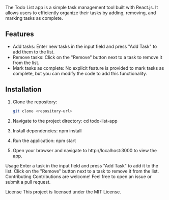 The Todo List app is a simple task management tool built with React.js. It allows users to efficiently organize their tasks by adding, removing, and marking tasks as complete.

## Features

- Add tasks: Enter new tasks in the input field and press "Add Task" to add them to the list.
- Remove tasks: Click on the "Remove" button next to a task to remove it from the list.
- Mark tasks as complete: No explicit feature is provided to mark tasks as complete, but you can modify the code to add this functionality.

## Installation

1. Clone the repository:

   ```bash
   git clone <repository-url>

2. Navigate to the project directory:
  cd todo-list-app

3. Install dependencies:
  npm install

4. Run the application:
  npm start

5. Open your browser and navigate to http://localhost:3000 to view the app.

Usage
Enter a task in the input field and press "Add Task" to add it to the list.
Click on the "Remove" button next to a task to remove it from the list.
Contributing
Contributions are welcome! Feel free to open an issue or submit a pull request.


License
This project is licensed under the MIT License.
